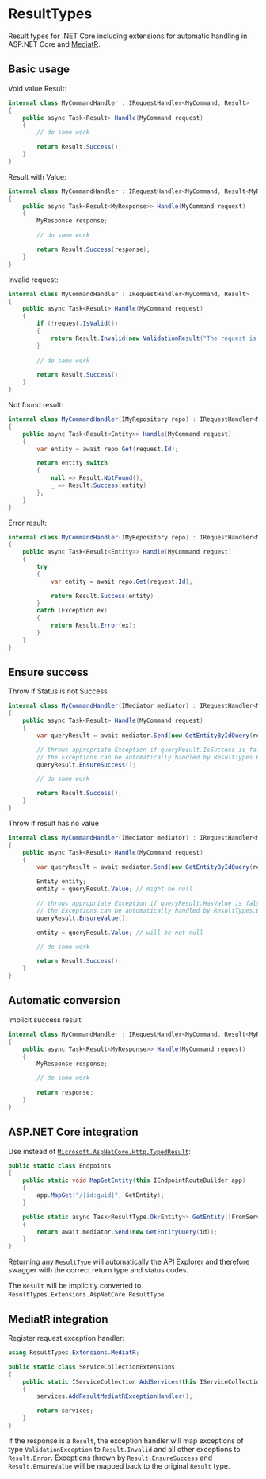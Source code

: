 # ResultTypes
Result types for .NET Core including extensions for automatic handling in ASP.NET Core and [MediatR](https://github.com/jbogard/MediatR).

## Basic usage
Void value Result:
```csharp
internal class MyCommandHandler : IRequestHandler<MyCommand, Result>
{
	public async Task<Result> Handle(MyCommand request)
	{
		// do some work

		return Result.Success();
	}
}
```

Result with Value:
```csharp
internal class MyCommandHandler : IRequestHandler<MyCommand, Result<MyResponse>>
{
	public async Task<Result<MyResponse>> Handle(MyCommand request)
	{
		MyResponse response;

		// do some work

		return Result.Success(response);
	}
}
```

Invalid request:
```csharp
internal class MyCommandHandler : IRequestHandler<MyCommand, Result>
{
	public async Task<Result> Handle(MyCommand request)
	{
		if (!request.IsValid())
		{
			return Result.Invalid(new ValidationResult("The request is not valid"));
		}
		
		// do some work

		return Result.Success();
	}
}
```

Not found result:
```csharp
internal class MyCommandHandler(IMyRepository repo) : IRequestHandler<MyCommand, Result<Entity>>
{
	public async Task<Result<Entity>> Handle(MyCommand request)
	{
		var entity = await repo.Get(request.Id);

		return entity switch
		{
			null => Result.NotFound(),
			_ => Result.Success(entity)
		};
	}
}
```

Error result:
```csharp
internal class MyCommandHandler(IMyRepository repo) : IRequestHandler<MyCommand, Result<Entity>>
{
	public async Task<Result<Entity>> Handle(MyCommand request)
	{
		try
		{
			var entity = await repo.Get(request.Id);

			return Result.Success(entity)
		}
		catch (Exception ex)
		{
			return Result.Error(ex);
		}
	}
}
```

## Ensure success
Throw if Status is not Success
```csharp
internal class MyCommandHandler(IMediator mediator) : IRequestHandler<MyCommand, Result>
{
	public async Task<Result> Handle(MyCommand request)
	{
		var queryResult = await mediator.Send(new GetEntityByIdQuery(request.Id));

 		// throws appropriate Exception if queryResult.IsSuccess is false
		// the Exceptions can be automatically handled by ResultTypes.Extensions.MediatR
		queryResult.EnsureSuccess();

		// do some work

		return Result.Success();
	}
}
```

Throw if result has no value
```csharp
internal class MyCommandHandler(IMediator mediator) : IRequestHandler<MyCommand, Result>
{
	public async Task<Result> Handle(MyCommand request)
	{
		var queryResult = await mediator.Send(new GetEntityByIdQuery(request.Id));

		Entity entity;
		entity = queryResult.Value; // might be null

 		// throws appropriate Exception if queryResult.HasValue is false
		// the Exceptions can be automatically handled by ResultTypes.Extensions.MediatR
		queryResult.EnsureValue();

		entity = queryResult.Value; // will be not null

		// do some work

		return Result.Success();
	}
}
```


## Automatic conversion
Implicit success result:
```csharp
internal class MyCommandHandler : IRequestHandler<MyCommand, Result<MyResponse>>
{
	public async Task<Result<MyResponse>> Handle(MyCommand request)
	{
		MyResponse response;

		// do some work

		return response;
	}
}
```

## ASP.NET Core integration
Use instead of [`Microsoft.AspNetCore.Http.TypedResult`](https://learn.microsoft.com/en-us/dotnet/api/microsoft.aspnetcore.http.typedresults):
```csharp
public static class Endpoints
{
    public static void MapGetEntity(this IEndpointRouteBuilder app)
    {
        app.MapGet("/{id:guid}", GetEntity);
    }

    public static async Task<ResultType.Ok<Entity>> GetEntity([FromServices] IMediator mediator, [FromRoute] Guid id)
    {
        return await mediator.Send(new GetEntityQuery(id));
    }
}
```

Returning any `ResultType` will automatically the API Explorer and therefore swagger with the correct return type and status codes.

The `Result` will be implicitly converted to `ResultTypes.Extensions.AspNetCore.ResultType`.

## MediatR integration
Register request exception handler:
```csharp
using ResultTypes.Extensions.MediatR;

public static class ServiceCollectionExtensions
{
	public static IServiceCollection AddServices(this IServiceCollection services)
	{
		services.AddResultMediatRExceptionHandler();

		return services;
	}
}
```

If the response is a `Result`, the exception handler will map exceptions of type `ValidationException` to `Result.Invalid` and all other exceptions to `Result.Error`.
Exceptions thrown by `Result.EnsureSuccess` and `Result.EnsureValue` will be mapped back to the original `Result` type.